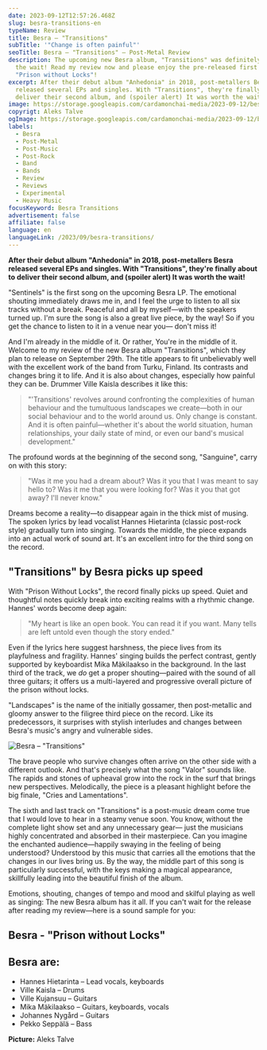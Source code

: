 ```yaml
---
date: 2023-09-12T12:57:26.468Z
slug: besra-transitions-en
typeName: Review
title: Besra – "Transitions"
subTitle: '"Change is often painful"'
seoTitle: Besra – "Transitions" – Post-Metal Review
description: The upcoming new Besra album, "Transitions" was definitely worth
  the wait! Read my review now and please enjoy the pre-released first song,
  "Prison without Locks"!
excerpt: After their debut album "Anhedonia" in 2018, post-metallers Besra
  released several EPs and singles. With "Transitions", they're finally about to
  deliver their second album, and (spoiler alert) It was worth the wait!
image: https://storage.googleapis.com/cardamonchai-media/2023-09-12/besra-aleks-talve-jpg-imagine-080808_5f4339_1024_768/640.webp
copyrigt: Aleks Talve
ogImage: https://storage.googleapis.com/cardamonchai-media/2023-09-12/besra-aleks-talve-og-jpg-imagine-080808_5b382e_1200_628/640.webp
labels:
  - Besra
  - Post-Metal
  - Post-Music
  - Post-Rock
  - Band
  - Bands
  - Review
  - Reviews
  - Experimental
  - Heavy Music
focusKeyword: Besra Transitions
advertisement: false
affiliate: false
language: en
languageLink: /2023/09/besra-transitions/
---
```

**After their debut album "Anhedonia" in 2018, post-metallers Besra released several EPs and singles. With "Transitions", they're finally about to deliver their second album, and (spoiler alert) It was worth the wait!**

"Sentinels" is the first song on the upcoming Besra LP. The emotional shouting immediately draws me in, and I feel the urge to listen to all six tracks without a break. Peaceful and all by myself—with the speakers turned up. I'm sure the song is also a great live piece, by the way! So if you get the chance to listen to it in a venue near you— don't miss it!

And I'm already in the middle of it. Or rather, You're in the middle of it. Welcome to my review of the new Besra album "Transitions", which they plan to release on September 29th. The title appears to fit unbelievably well with the excellent work of the band from Turku, Finland. Its contrasts and changes bring it to life. And it is also about changes, especially how painful they can be. Drummer Ville Kaisla describes it like this:

> "'Transitions' revolves around confronting the complexities of human behaviour and the tumultuous landscapes we create—both in our social behaviour and to the world around us. Only change is constant. And it is often painful—whether it's about the world situation, human relationships, your daily state of mind, or even our band's musical development."

The profound words at the beginning of the second song, "Sanguine", carry on with this story:

> "Was it me you had a dream about? Was it you that I was meant to say hello to? Was it me that you were looking for? Was it you that got away? I'll never know."

Dreams become a reality—to disappear again in the thick mist of musing. The spoken lyrics by lead vocalist Hannes Hietarinta (classic post-rock style) gradually turn into singing. Towards the middle, the piece expands into an actual work of sound art. It's an excellent intro for the third song on the record.

## "Transitions" by Besra picks up speed

With "Prison Without Locks", the record finally picks up speed. Quiet and thoughtful notes quickly break into exciting realms with a rhythmic change. Hannes' words become deep again:

> "My heart is like an open book. You can read it if you want. Many tells are left untold even though the story ended."

Even if the lyrics here suggest harshness, the piece lives from its playfulness and fragility. Hannes' singing builds the perfect contrast, gently supported by keyboardist Mika Mäkilaakso in the background. In the last third of the track, we *do* get a proper shouting—paired with the sound of all three guitars; it offers us a multi-layered and progressive overall picture of the prison without locks.

"Landscapes" is the name of the initially gossamer, then post-metallic and gloomy answer to the filigree third piece on the record. Like its predecessors, it surprises with stylish interludes and changes between Besra's music's angry and vulnerable sides.

![Besra – "Transitions"](https://storage.googleapis.com/cardamonchai-media/2023-09-12/besra-transitions-jpeg-imagine-181818_6f4848_425_425/640.webp "Besra – \"Transitions\"")

The brave people who survive changes often arrive on the other side with a different outlook. And that's precisely what the song "Valor" sounds like. The rapids and stones of upheaval grow into the rock in the surf that brings new perspectives. Melodically, the piece is a pleasant highlight before the big finale, "Cries and Lamentations".

The sixth and last track on "Transitions" is a post-music dream come true that I would love to hear in a steamy venue soon. You know, without the complete light show set and any unnecessary gear— just the musicians highly concentrated and absorbed in their masterpiece. Can you imagine the enchanted audience—happily swaying in the feeling of being understood? Understood by this music that carries all the emotions that the changes in our lives bring us. By the way, the middle part of this song is particularly successful, with the keys making a magical appearance, skillfully leading into the beautiful finish of the album.

Emotions, shouting, changes of tempo and mood and skilful playing as well as singing: The new Besra album has it all. If you can't wait for the release after reading my review—here is a sound sample for you:

## Besra - "Prison without Locks"

<YouTube id="BEEh2RUGvHU" />

## Besra are:

- Hannes Hietarinta – Lead vocals, keyboards
- Ville Kaisla – Drums
- Ville Kujansuu – Guitars
- Mika Mäkilaakso – Guitars, keyboards, vocals
- Johannes Nygård – Guitars
- Pekko Seppälä – Bass

**Picture:** Aleks Talve
